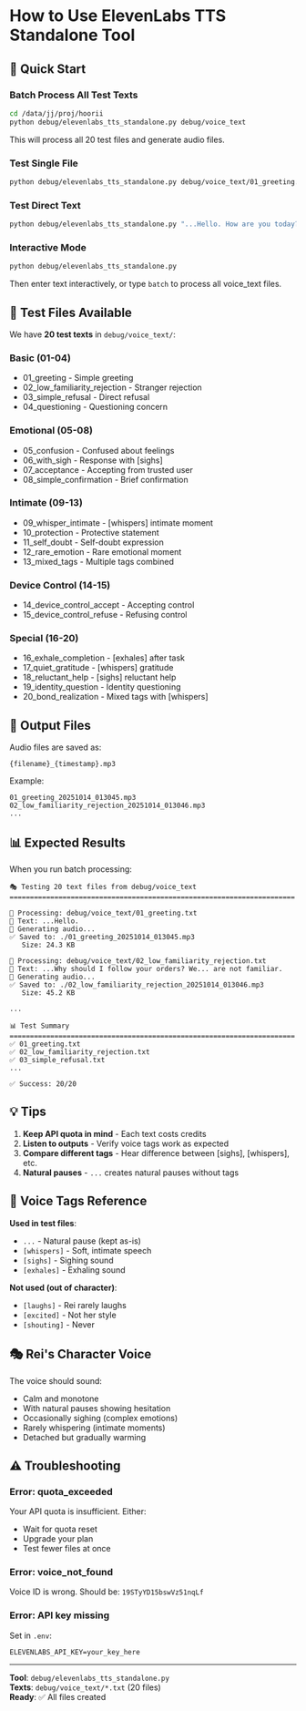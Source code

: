 # How to Use ElevenLabs TTS Standalone Tool

## 🎯 Quick Start

### Batch Process All Test Texts

```bash
cd /data/jj/proj/hoorii
python debug/elevenlabs_tts_standalone.py debug/voice_text
```

This will process all 20 test files and generate audio files.

### Test Single File

```bash
python debug/elevenlabs_tts_standalone.py debug/voice_text/01_greeting.txt
```

### Test Direct Text

```bash
python debug/elevenlabs_tts_standalone.py "...Hello. How are you today?"
```

### Interactive Mode

```bash
python debug/elevenlabs_tts_standalone.py
```

Then enter text interactively, or type `batch` to process all voice_text files.

## 📁 Test Files Available

We have **20 test texts** in `debug/voice_text/`:

### Basic (01-04)
- 01_greeting - Simple greeting
- 02_low_familiarity_rejection - Stranger rejection
- 03_simple_refusal - Direct refusal
- 04_questioning - Questioning concern

### Emotional (05-08)
- 05_confusion - Confused about feelings
- 06_with_sigh - Response with [sighs]
- 07_acceptance - Accepting from trusted user
- 08_simple_confirmation - Brief confirmation

### Intimate (09-13)
- 09_whisper_intimate - [whispers] intimate moment
- 10_protection - Protective statement
- 11_self_doubt - Self-doubt expression
- 12_rare_emotion - Rare emotional moment
- 13_mixed_tags - Multiple tags combined

### Device Control (14-15)
- 14_device_control_accept - Accepting control
- 15_device_control_refuse - Refusing control

### Special (16-20)
- 16_exhale_completion - [exhales] after task
- 17_quiet_gratitude - [whispers] gratitude
- 18_reluctant_help - [sighs] reluctant help
- 19_identity_question - Identity questioning
- 20_bond_realization - Mixed tags with [whispers]

## 🎵 Output Files

Audio files are saved as:
```
{filename}_{timestamp}.mp3
```

Example:
```
01_greeting_20251014_013045.mp3
02_low_familiarity_rejection_20251014_013046.mp3
...
```

## 📊 Expected Results

When you run batch processing:

```
🎭 Testing 20 text files from debug/voice_text
======================================================================

📄 Processing: debug/voice_text/01_greeting.txt
📝 Text: ...Hello.
🎵 Generating audio...
✅ Saved to: ./01_greeting_20251014_013045.mp3
   Size: 24.3 KB

📄 Processing: debug/voice_text/02_low_familiarity_rejection.txt
📝 Text: ...Why should I follow your orders? We... are not familiar.
🎵 Generating audio...
✅ Saved to: ./02_low_familiarity_rejection_20251014_013046.mp3
   Size: 45.2 KB

...

📊 Test Summary
======================================================================
✅ 01_greeting.txt
✅ 02_low_familiarity_rejection.txt
✅ 03_simple_refusal.txt
...

✅ Success: 20/20
```

## 💡 Tips

1. **Keep API quota in mind** - Each text costs credits
2. **Listen to outputs** - Verify voice tags work as expected
3. **Compare different tags** - Hear difference between [sighs], [whispers], etc.
4. **Natural pauses** - `...` creates natural pauses without tags

## 🔧 Voice Tags Reference

**Used in test files**:
- `...` - Natural pause (kept as-is)
- `[whispers]` - Soft, intimate speech
- `[sighs]` - Sighing sound
- `[exhales]` - Exhaling sound

**Not used (out of character)**:
- `[laughs]` - Rei rarely laughs
- `[excited]` - Not her style
- `[shouting]` - Never

## 🎭 Rei's Character Voice

The voice should sound:
- Calm and monotone
- With natural pauses showing hesitation
- Occasionally sighing (complex emotions)
- Rarely whispering (intimate moments)
- Detached but gradually warming

## ⚠️ Troubleshooting

### Error: quota_exceeded

Your API quota is insufficient. Either:
- Wait for quota reset
- Upgrade your plan
- Test fewer files at once

### Error: voice_not_found

Voice ID is wrong. Should be: `19STyYD15bswVz51nqLf`

### Error: API key missing

Set in `.env`:
```
ELEVENLABS_API_KEY=your_key_here
```

---

**Tool**: `debug/elevenlabs_tts_standalone.py`  
**Texts**: `debug/voice_text/*.txt` (20 files)  
**Ready**: ✅ All files created


